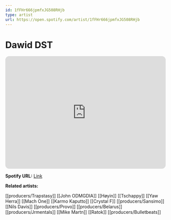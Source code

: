 ```yaml
---
id: 1fFHr666jpmfxJG508RHjb
type: artist
url: https://open.spotify.com/artist/1fFHr666jpmfxJG508RHjb
---
```

# Dawid DST

<iframe style="border-radius:12px" src="https://open.spotify.com/embed/artist/1fFHr666jpmfxJG508RHjb" width="100%" height="352" frameBorder="0" allowfullscreen="" allow="autoplay; clipboard-write; encrypted-media; fullscreen; picture-in-picture" loading="lazy"></iframe>

**Spotify URL:** [Link](https://open.spotify.com/artist/1fFHr666jpmfxJG508RHjb)

**Related artists:**

[[producers/Trapstasy]]
[[John ODMGDIA]]
[[Høyin]]
[[Tschappy]]
[[Yaw Herra]]
[[Mach One]]
[[Karmo Kaputto]]
[[Crystal F]]
[[producers/Sansimo]]
[[Nils Davis]]
[[producers/Provo]]
[[producers/Belarus]]
[[producers/Jrmentals]]
[[Mike Martn]]
[[Ratok]]
[[producers/Bulletbeats]]

